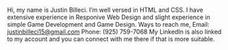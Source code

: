  Hi, my name is Justin Billeci.
 I’m well versed in HTML and CSS.
 I have extensive experience in Responive Web Design and slight experience in simple Game Development and Game Design.
 Ways to reach me, Email: justinbilleci15@gmail.com Phone: (925) 759-7068
 My LinkedIn is also linked to my account and you can connect with me there if that is more suitable. 
